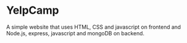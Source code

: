 # YelpCamp
A simple website that uses HTML, CSS and javascript on frontend and Node.js, express, javascript and mongoDB on backend.